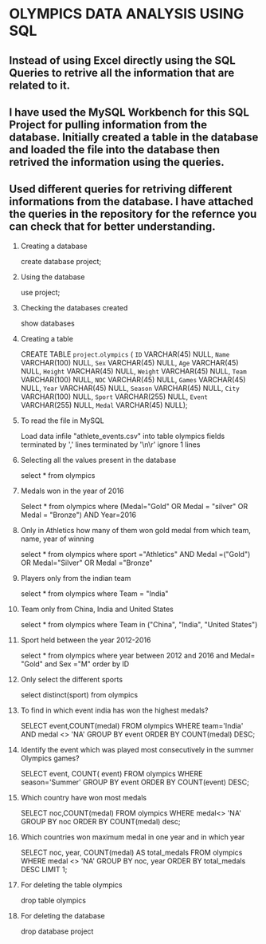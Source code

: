 # OLYMPICS DATA ANALYSIS USING SQL 

## Instead of using Excel directly using the SQL Queries to retrive all the information that are related to it. 

## I have used the MySQL Workbench for this SQL Project for pulling information from the database. Initially created a table in the database and loaded the file into the database then retrived the information using the queries.
 
## Used different queries for retriving different informations from the database. I have attached the queries in the repository for the refernce you can check that for better understanding.

1) Creating a database

   create database project;

2) Using the database

   use project;

3) Checking the databases created 

   show databases

4) Creating a table 

   CREATE TABLE `project`.`olympics` (
  `ID` VARCHAR(45) NULL,
  `Name` VARCHAR(100) NULL,
  `Sex` VARCHAR(45) NULL,
  `Age` VARCHAR(45) NULL,
  `Height` VARCHAR(45) NULL,
  `Weight` VARCHAR(45) NULL,
  `Team` VARCHAR(100) NULL,
  `NOC` VARCHAR(45) NULL,
  `Games` VARCHAR(45) NULL,
  `Year` VARCHAR(45) NULL,
  `Season` VARCHAR(45) NULL,
  `City` VARCHAR(100) NULL,
  `Sport` VARCHAR(255) NULL,
  `Event` VARCHAR(255) NULL,
  `Medal` VARCHAR(45) NULL);

5) To read the file in MySQL 

   Load data infile "athlete_events.csv" into table olympics fields terminated by ',' 
   lines terminated by '\n\r' ignore 1 lines

6) Selecting all the values present in the database

   select * from olympics

7) Medals won in the year of 2016 

   Select * from olympics where (Medal="Gold" OR Medal = "silver" OR Medal = "Bronze") AND Year=2016

8) Only in Athletics how many of them won gold medal from which team, name, year of winning
   
   select * from olympics where sport ="Athletics" AND Medal =("Gold") OR Medal="Silver" OR Medal ="Bronze"

9) Players only from the indian team 
   
   select * from olympics where Team = "India"

10) Team only from China, India and United States
   
    select * from olympics where Team in ("China", "India", "United States")

11) Sport held between the year 2012-2016 
   
    select * from olympics where year between 2012 and 2016 and Medal= "Gold" and Sex ="M" order by ID

12) Only select the different sports
   
    select  distinct(sport) from olympics

13) To find in which event india has won the highest medals?
   
    SELECT event,COUNT(medal)
    FROM olympics
    WHERE team='India'
    AND medal <> 'NA'
    GROUP BY event
    ORDER BY COUNT(medal) DESC;

14) Identify the event which was played most consecutively in the summer Olympics games?
   
    SELECT event, COUNT( event)
    FROM olympics
    WHERE season='Summer'
    GROUP BY event
    ORDER BY COUNT(event) DESC;

15) Which country have won most medals
   
    SELECT noc,COUNT(medal)
    FROM olympics
    WHERE medal<> 'NA'
    GROUP BY noc
    ORDER BY COUNT(medal) desc;

16) Which countries won maximum medal in one year and in which year
   
    SELECT noc, year, COUNT(medal) AS total_medals
    FROM olympics
    WHERE medal <> 'NA'
    GROUP BY noc, year
    ORDER BY total_medals DESC
    LIMIT 1;


17) For deleting the table olympics
   
    drop table olympics

18) For deleting the database
   
    drop database project
